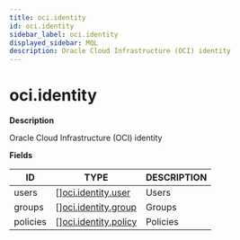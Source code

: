 ```yaml
---
title: oci.identity
id: oci.identity
sidebar_label: oci.identity
displayed_sidebar: MQL
description: Oracle Cloud Infrastructure (OCI) identity
---
```


# oci.identity

**Description**

Oracle Cloud Infrastructure (OCI) identity

**Fields**

| ID       | TYPE                                                    | DESCRIPTION |
| -------- | ------------------------------------------------------- | ----------- |
| users    | &#91;&#93;[oci.identity.user](oci.identity.user.md)     | Users       |
| groups   | &#91;&#93;[oci.identity.group](oci.identity.group.md)   | Groups      |
| policies | &#91;&#93;[oci.identity.policy](oci.identity.policy.md) | Policies    |

